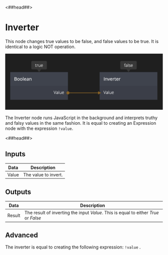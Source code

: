 <##head##>

# Inverter

This node changes <span class="ndl-data">true</span> values to be <span class="ndl-data">false</span>, and <span class="ndl-data">false</span> values to be <span class="ndl-data">true</span>. It is identical to a logic NOT operation.

<div class="ndl-image-with-background l">

![](inverter_node.png)

</div>

The <span class="ndl-node">Inverter</span> node runs JavaScript in the background and interprets truthy and falsy values in the same fashion. It is equal to creating an <span class="ndl-node">Expression</span> node with the expression `!value`.

<##head##>

## Inputs

| Data                                | Description          |
| ----------------------------------- | -------------------- |
| <span class="ndl-data">Value</span> | The value to invert. |

## Outputs

| Data                                 | Description                                                                          |
| ------------------------------------ | ------------------------------------------------------------------------------------ |
| <span class="ndl-data">Result</span> | The result of inverting the input _Value_. This is equal to either _True_ or _False_ |

## Advanced

The inverter is equal to creating the following expression:
`!value` .
